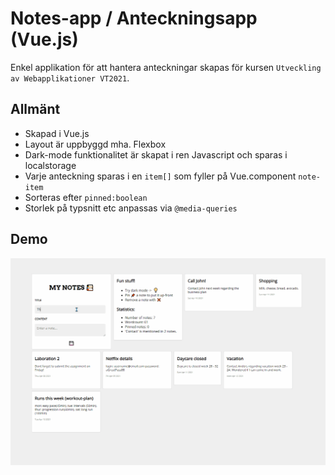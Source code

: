 # Notes-app / Anteckningsapp (Vue.js)

Enkel applikation för att hantera anteckningar skapas för kursen `Utveckling av Webapplikationer VT2021`.



## Allmänt

* Skapad i Vue.js
* Layout är uppbyggd mha. Flexbox
* Dark-mode funktionalitet är skapat i ren Javascript och sparas i localstorage
* Varje anteckning sparas i en `item[]` som fyller på Vue.component `note-item`
* Sorteras efter `pinned:boolean`
* Storlek på typsnitt etc anpassas via `@media-queries`



## Demo

![](https://raw.githubusercontent.com/boalbert/notes-vue/master/demo-notes-app.gif)


